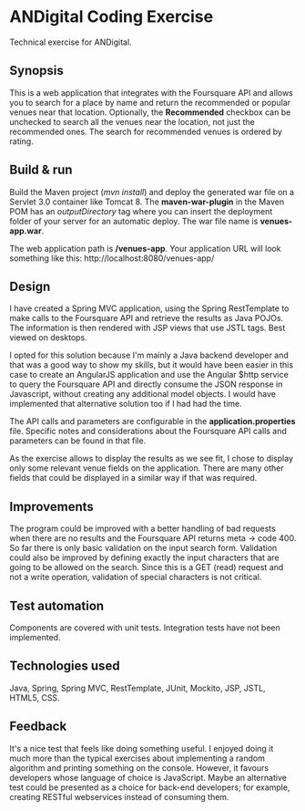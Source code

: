# ANDigital Coding Exercise

Technical exercise for ANDigital.

## Synopsis

This is a web application that integrates with the Foursquare API and allows you to search for a place by name
and return the recommended or popular venues near that location. Optionally, the **Recommended** checkbox can be
unchecked to search all the venues near the location, not just the recommended ones.
The search for recommended venues is ordered by rating.


## Build & run

Build the Maven project (*mvn install*) and deploy the generated war file on a Servlet 3.0 container like Tomcat 8.
The **maven-war-plugin** in the Maven POM has an *outputDirectory* tag where you can insert the deployment
folder of your server for an automatic deploy. The war file name is **venues-app.war**.

The web application path is **/venues-app**. Your application URL will look something like this:
http://localhost:8080/venues-app/


## Design

I have created a Spring MVC application, using the Spring RestTemplate to make calls to the Foursquare API and retrieve
the results as Java POJOs. The information is then rendered with JSP views that use JSTL tags. Best viewed on desktops.

I opted for this solution because I'm mainly a Java backend developer and that was a good way to show my skills,
but it would have been easier in this case to create an AngularJS application and use the Angular $http service to query
the Foursquare API and directly consume the JSON response in Javascript, without creating any additional model objects.
I would have implemented that alternative solution too if I had had the time.

The API calls and parameters are configurable in the **application.properties** file. Specific notes and considerations
about the Foursquare API calls and parameters can be found in that file.

As the exercise allows to display the results as we see fit, I chose to display only some relevant venue fields on the
application. There are many other fields that could be displayed in a similar way if that was required.


## Improvements

The program could be improved with a better handling of bad requests when there are no results
and the Foursquare API returns meta -> code 400.
So far there is only basic validation on the input search form. Validation could also be improved by defining exactly the
input characters that are going to be allowed on the search. Since this is a GET (read) request and not a write
operation, validation of special characters is not critical.


## Test automation

Components are covered with unit tests. Integration tests have not been implemented.


## Technologies used

Java, Spring, Spring MVC, RestTemplate, JUnit, Mockito, JSP, JSTL, HTML5, CSS.


## Feedback

It's a nice test that feels like doing something useful. I enjoyed doing it much more than the typical exercises about
implementing a random algorithm and printing something on the console. However, it favours developers whose language of
choice is JavaScript. Maybe an alternative test could be presented as a choice for back-end developers; for example,
creating RESTful webservices instead of consuming them.

